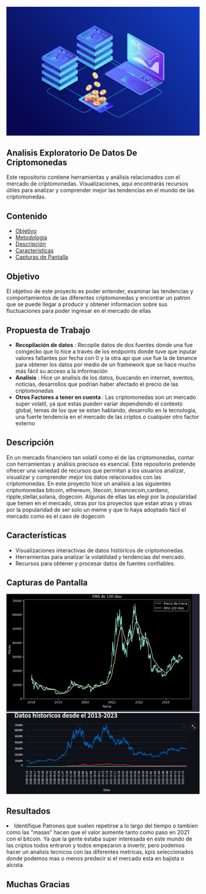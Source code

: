 ![CryptoCurrence](./img/image4.png) 
## Analisis Exploratorio De Datos De Criptomonedas
Este repositorio contiene herramientas y análisis relacionados con el mercado de criptomonedas. Visualizaciones, aquí encontrarás recursos útiles para analizar y comprender mejor las tendencias en el mundo de las criptomonedas.

## Contenido

- [Objetivo](#objetivo)
- [Metodologia](#propuesta)
- [Descripción](#descripción)
- [Características](#características)
- [Capturas de Pantalla](#capturas-de-pantalla)


## Objetivo
El objetivo de este proyecto es poder entender, examinar  las tendencias y comportamientos de las diferentes criptomonedas y encontrar un patron que se puede llegar a producir y obtener informacion sobre sus fluctuaciones para poder ingresar en el mercado de ellas
## <h2 id="propuesta">Propuesta de Trabajo</h1>

<ul>
<li><b>Recopilación de datos</b> : Recopile datos de dos fuentes donde una fue coingecko que lo hice a través de los endpoints donde tuve que inputar valores faltantes por fecha con 0 y la otra api que use fue la de binance para obtener los datos por medio de un framework que se hace mucho más fácil su acceso a la información</li>
<li><b>Analisis</b> : Hice un analisis de los datos, buscando en internet, eventos, noticias, desarrollos que podrian haber afectado el precio de las criptomonedas</li>
<li><b>Otros Factores a tener en cuenta </b> : Las criptomonedas son un mercado super volatil, ya que estas pueden variar dependiendo el contexto global, temas de los que se estan hablando, desarrollo en la tecnologia, una fuerte tendencia en el mercado de las criptos o cualquier otro factor externo</li>

</ul>

## Descripción

En un mercado financiero tan volatil como el de las criptomonedas, contar con herramientas y análisis precisos es esencial. Este repositorio pretende ofrecer una variedad de recursos que permitan a los usuarios analizar, visualizar y comprender mejor los datos relacionados con las criptomonedas. En este proyecto hice un analisis a las siguientes criptomonedas  bitcoin, ethereum,  litecoin, binancecoin,cardano, ripple,stellar,solana, dogecoin. Algunas de ellas las elegi por la popularidad que tienen en el mercado, otras por los proyectos que estan atras y otras por la popularidad de ser solo un meme y que lo haya adoptado fácil el mercado como es el caso de dogecoin 

## Características

- Visualizaciones interactivas de datos históricos de criptomonedas.
- Herramientas para analizar la volatilidad y tendencias del mercado.
- Recursos para obtener y procesar datos de fuentes confiables.

## Capturas de Pantalla

![Visualizacion](./img/image.png)
![DatoHistorico](./img/image-1.png)

## Resultados

<li>Identifique Patrones que suelen repetirse a lo largo del tiempo o tambien como las "masas" hacen que el valor aumente tanto como paso en 2021 con el bitcoin. Ya que la gente estaba super interesada en este mundo de las criptos todos entraron y todos empezaron a invertir, pero podemos hacer un analisis tecnicos con las diferentes metricas, kpis seleccionados donde podemos mas o menos predecir si el mercado esta en bajista o alcista </li>

## Muchas Gracias
